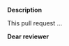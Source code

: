 <!-- These are hidden comments. You can leave them or delete them. -->

<!-- Don't be shy! Github issues or pull requests are welcome any time. -->
<!-- But if you first want to chat, use the Gammapy Slack. -->
<!-- See https://gammapy.org/contact.html -->

**Description**
<!-- What is the motivation for this pull request? -->
<!-- Briefly: what changes are done here? -->
<!-- If this is to address a Github issue, mention its number and use the specific keywords to create a link -->
<!-- See docs.github.com/en/issues/tracking-your-work-with-issues/linking-a-pull-request-to-an-issue -->
<!-- Example: This PR is to resolve #42 -->

This pull request ...

**Dear reviewer**
<!-- Let the reviewer and Gammapy team know what you want: -->
<!-- * Is this ready for review? Or is it work in progress and you want some feedback? -->
<!-- * Do you want to go through review here? Or if someone should just finish this up and merge it? -->
<!-- Do you have any specific questions, e.g. about API or implementation? -->
<!-- Do you include a test executing the new code you're adding (to make sure it runs)? -->
<!-- Do you include some documentation? Is it needed? -->
